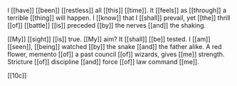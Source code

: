 I [[have]] [[been]] [[restless]] all [[this]] [[time]]. It [[feels]] as [[through]] a terrible [[thing]] will happen. I [[know]] that I [[shall]] prevail, yet [[the]] thrill [[of]] [[battle]] [[is]] preceded [[by]] the nerves [[and]] the shaking.

[[My]] [[sight]] [[is]] true. [[My]] aim? It [[shall]] [[be]] tested. I [[am]] [[seen]], [[being]] watched [[by]] the snake [[and]] the father alike. A red flower, memento [[of]] a past council [[of]] wizards, gives [[me]] strength. Stricture [[of]] discipline [[and]] force [[of]] law command [[me]]. 

[[10c]] 